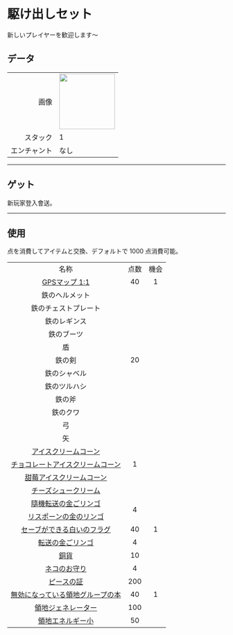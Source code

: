# 駆け出しセット
新しいプレイヤーを歓迎します～

## データ
<table>
    <tr><td align="end">画像</td><td><img src="https://i.imgur.com/KqzjESH.png" width="128"/></td></tr>
    <tr><td align="end">スタック</td><td>1</td></tr>
    <tr><td align="end">エンチャント</td><td>なし</td></tr>
</table>

---

## ゲット
新玩家登入會送。

---

## 使用
点を消費してアイテムと交換、デフォルトで 1000 点消費可能。

<table>
    <tr><td align="center">名称</td><td align="center">点数</td><td align="center">機会</td></tr>
    <tr><td align="center"><a href="world_map_view.md">GPSマップ 1:1</a></td><td align="center">40</td><td align="center">1</td></tr>
    <tr><td align="center">鉄のヘルメット</td><td align="center" rowspan="11">20</td><td align="center" rowspan="18"></tr>
    <tr><td align="center">鉄のチェストプレート</td></tr>
    <tr><td align="center">鉄のレギンス</td></tr>
    <tr><td align="center">鉄のブーツ</td></tr>
    <tr><td align="center">盾</td></tr>
    <tr><td align="center">鉄の剣</td></tr>
    <tr><td align="center">鉄のシャベル</td></tr>
    <tr><td align="center">鉄のツルハシ</td></tr>
    <tr><td align="center">鉄の斧</td></tr>
    <tr><td align="center">鉄のクワ</td></tr>
    <tr><td align="center">弓</td></tr>
    <tr><td align="center">矢</td><td align="center" rowspan="5">1</td></tr>
    <tr><td align="center"><a href="../food/ice_cream_cone.md">アイスクリームコーン</a></td></tr>
    <tr><td align="center"><a href="../food/ice_cream_cone.md">チョコレートアイスクリームコーン</a></td></tr>
    <tr><td align="center"><a href="../food/ice_cream_cone.md">甜莓アイスクリームコーン</a></td></tr>
    <tr><td align="center"><a href="../food/cheese_puff.md">チーズシュークリーム</a></td></tr>
    <tr><td align="center"><a href="../item/random_transfer.md">隨機転送の金ごリンゴ</a></td><td align="center" rowspan="2">4</td></tr>
    <tr><td align="center"><a href="../item/back.md">リスポーンの金のリンゴ</a></td></tr>
    <tr><td align="center"><a href="../item/record_point_banner.md">セーブができる白いのフラグ</a></td><td align="center">40</td><td align="center">1</td></tr>
    <tr><td align="center"><a href="../item/transfer.md">転送の金ごリンゴ</a></td><td align="center">4</td><td align="center" rowspan="3"></td></tr>
    <tr><td align="center"><a href="../item/coin.md">銅貨</a></td><td align="center">10</td></tr>
    <tr><td align="center"><a href="../item/cat_amulet.md">ネコのお守り</a></td><td align="center">4</td></tr>
    <tr><td align="center"><a href="../item/peaceful_proof.md">ピースの証</a></td><td align="center">200</td><td align="center" rowspan="3">1</td></tr>
    <tr><td align="center"><a href="../item/land_book.md">無効になっている領地グループの本</a></td><td align="center">40</td></tr>
    <tr><td align="center"><a href="../item/land_block.md">領地ジェネレーター</a></td><td align="center">100</td></tr>
    <tr><td align="center"><a href="../item/land_energy.md">領地エネルギー小</a></td><td align="center">50</td><td align="center"></td></tr>
</table>